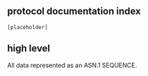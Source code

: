 ## protocol documentation index


`[placeholder]`

## high level

All data represented as an ASN.1 SEQUENCE.
